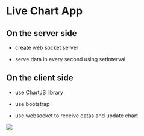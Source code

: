 
# Live Chart App


## On the server side

- create web socket server 

- serve data in every second using setInterval

## On the client side

- use [ChartJS](https://www.chartjs.org/docs/latest/getting-started/) library

- use bootstrap

- use websocket to receive datas and update chart

![](./ezgif.com-add-text.gif)

